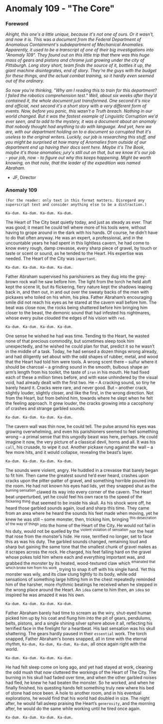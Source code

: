 # Anomaly 109 - "The Core"

### Foreword

*Alright, this one's a little unique, because it's not one of ours. Or it wasn't, and now it is. This* was *a document from the Federal Department of Anomalous Containment's subdepartment of Mechanical Anomalies. Apparently, it used to be a transcript of one of their big investigations into "Anomaly 109". They found out on this little trip that there was this huge mass of gears and pistons and chrome just growing under the city of Pittsburgh. Long story short, team finds the source of it, bottles it up, the giant machine disintegrates, end of story. They're the guys with the budget for these things, and the actual combat training, so it hardly even seemed out of the ordinary.*

*So now you're thinking, "Why am I reading this to train for this department? I failed the robotics comprehension test." Well, about six weeks after they'd contained it, the whole document just transformed. One second it's nice and official, next second it's a short story with a very different form of events. Now, before you panic, this wasn't a Truth breach. Nothing in our world changed. But it was the fastest example of Linguistic Corruption we'd ever seen, and to add to the mystery, it was a document about an anomaly that nobody thought had anything to do with language. And yet, here we are, with our department holding on to a document so corrupted that it's useless to the original writers. Luckily, our job is researching this stuff, and you might be surprised at how many of Anomalies from outside of our department end up having their docs sent here. Maybe it's The Book, maybe it's those anomalies; jury's still out on that, but we know it's our job - your job, now - to figure out why this keeps happening. Might be worth knowing, on that note, that the leader of the expedition was named Abraham.*

- JF, Director

### Anomaly 109

`(For the reader: only text in this format matters. Disregard any superscript text and consider anything else to be a distraction.)`

`Ka-dum. Ka-dum. Ka-dum. Ka-dum.`

The Heart of The City beat quietly today, and just as steady as ever. That was good; it meant he could tell where more of his tools were, without having to grope around in the dark with his hands. Of course, he didn’t have to do that often anyway. He was an expert, a professional, and in the uncountable years he had spent in this lightless cavern, he had come to know every rough, damp crevasse, every sharp piece of gravel, by touch or taste or scent or sound, as he tended to the Heart. His expertise was needed. The Heart of the City was `important`.

`Ka-dum. Ka-dum. Ka-dum. Ka-dum.`

Father Abraham supervised his parishioners as they dug into the grey-brown rock wall he saw before him. The light from the torch he held aloft kept the scene lit, but its flickering, fiery nature kept the shadows leaping back in, and then out, in and out over the sweaty backs of the men with pickaxes who toiled on his whim, his plea. Father Abraham’s encouraging smile did not reach his eyes as he stared at the cavern wall before him. The beat was close now, the rocks being shattered before him bringing him closer to the beast, the demonic sound that had infested his nightmares, whose every pulse clouded the edges of his vision with `red`.

`Ka-dum. Ka-dum. Ka-dum. Ka-dum.`

One sense he wished he had was time. Tending to the Heart, he wasted none of that precious commodity, but sometimes sleep took him unexpectedly, and he wished he could plan for that, predict it so he wasn’t in the middle of a task. Today, he had sensed a dozen things wrong already, and had diligently set about with the odd shapes of rubber, metal, and wood that the Heart had told him were tools. A wrong scent there – sulfur where it should be charcoal – a grinding sound in the smooth, bulbous shape an arm’s length from his toolkit, the taste of `iron` in his mouth. He had fixed each of these a million times before, and with ease unhindered by the visual void, had already dealt with the first two. He – A cracking sound, so tiny he barely heard it. Cracks were rare, and never good. But – another crack, slightly louder, slightly closer, and like the first, in the wrong direction. Not from the Heart, but from behind him, towards where he slept when he felt the feeling approach. It grew louder, the cracks growing into a cacophony of crashes and strange garbled sounds.

`Ka-dum. Ka-dum. Ka-dum. Ka-dum.`

The cavern wall was thin now, he could tell. The pulse around his eyes was growing overwhelming, and even his parishioners seemed to feel something wrong – a primal sense that this ungodly beast was here, perhaps. He could imagine it now, the very picture of a classical devil, horns and all. It was his `call`, his crusade, to wipe it out. Another pickaxe rung against the wall – a few more hits, and it would collapse, revealing the beast’s layer.

`Ka-dum. Ka-dum. Ka-dum. Ka-dum.`

The sounds were violent, angry. He huddled in a crevasse that barely began to fit him. Then came the greatest sound he’d ever heard, crashes upon cracks upon the pitter-patter of gravel, and something horrible poured into the room. He had not known his eyes had lids, yet they snapped shut as the <sup>burning sensation</sup> clawed its way into every corner of the cavern. The Heart beat unperturbed, yet he could feel his own race to the speed of the <sup>flickering thing</sup> that seemed to be inside his skull. As his shock wore off, he heard those garbled sounds again, loud and sharp this time. They came from an area where he heard the sounds his feet made when moving, yet he knew he was still – some monster, then, tricking him, bringing <sup>this desecration of the way of things</sup> into the home of the Heart of the City. He would not fail in his duty, would not be quelled by the <sup>violent violation of sensation</sup> nor the heat that rose from the monster’s hide. He rose, terrified no longer, set to face this as was his duty. The garbled sounds changed, remaining loud and sharp but gaining the same tone that the smallest chunk of gravel makes as it scrapes across the rock. He charged, his feet falling hard on the gravel whose pokes told him where each and everything important was, and grabbed the monster by its heated, wood-textured claw which <sup>emanated that which broke him from his work</sup>, trying to snap it off with his single hand. Yet this monster was wily, and its claw clung tightly to its body, while odd sensations of something large hitting him in the chest repeatedly reminded him of the harsher, more rhythmic beatings he received when he stepped in the wrong place around the Heart. An `idea` came to him then, an `idea` so inspired he was amazed it was his own.

`Ka-dum. Ka-dum. Ka-dum. Ka-dum.`

Father Abraham barely had time to scream as the wiry, shut-eyed human picked him up by his coat and flung him into the pit of gears, pendulums, belts, pistons, and a single shining silver sphere above it all, reflecting his terrified face in the firelight for a heartbeat. His last sensation was his skull shattering. The gears hardly paused in their `essential` work. The torch snapped, Father Abraham's bones snapped, all in time with the eternal rhythm, `Ka-dum, Ka-dum, Ka-dum, Ka-dum,` all once again right with the world.

`Ka-dum. Ka-dum. Ka-dum. Ka-dum.`

He had felt sleep come on long ago, and yet had stayed at work, cleaning the odd mush that now cluttered the workings of the Heart of The City. The burning in his skull had faded over time, and when the other garbled noises had fled, he knew he had beaten the monster. So he worked, and when he finally finished, his questing hands felt something truly new where his bed of stone had once been. A hole to another room, and in his eventual explorations, he would find that his world had doubled in size. The night after, he would fall asleep praising the Heart’s `generosity`, and the morning after, he would do the same while working until he tired once again.

`Ka-dum. Ka-dum. Ka-dum. Ka-dum.`